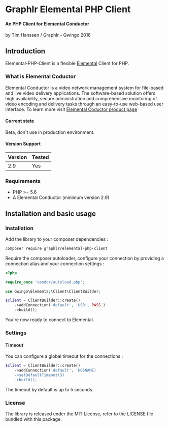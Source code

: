 # Graphlr Elemental PHP Client

#### An PHP Client for Elemental Conductor
by Tim Hanssen / Graphlr - Gwingo 2016

## Introduction

Elemental-PHP-Client is a flexible [Elemental](http://www.elementaltechnologies.com/) Client for PHP. 

### What is Elemental Coductor

Elemental Conductor is a video network management system for file-based and live video delivery applications. The software-based solution offers high availability, secure administration and comprehensive monitoring of video encoding and delivery tasks through an easy-to-use web-based user interface. To learn more visit [Elemental Coductor product page](http://www.elementaltechnologies.com/products/elemental-conductor)

#### Current state

Beta, don't use in production environment.

#### Version Support

| **Version** | **Tested**  |
|-------------|-------------|
| 2.9         |   Yes       |


### Requirements

* PHP >= 5.6
* A Elemental Conductor (minimum version 2.9)


## Installation and basic usage

### Installation

Add the library to your composer dependencies :

```bash
composer require graphlr/elemental-php-client
```

Require the composer autoloader, configure your connection by providing a connection alias and your connection settings :

```php
<?php

require_once 'vendor/autoload.php';

use Gwingo\Elementa;\Client\ClientBuilder;

$client = ClientBuilder::create()
    ->addConnection('default', 'USR', PASS )
    ->build();
```

You're now ready to connect to Elemental.

### Settings

#### Timeout

You can configure a global timeout for the connections :

```php
$client = ClientBuilder::create()
    ->addConnection('default', 'HOSNAME)
    ->setDefaultTimeout(3)
    ->build();
```

The timeout by default is up to 5 seconds.

### License

The library is released under the MIT License, refer to the LICENSE file bundled with this package.
